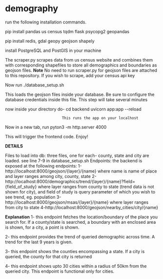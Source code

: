 # demography
run the following installation commands.

pip install pandas us census tqdm flask psycopg2 geopandas

pip install redis, gdal geopy geojson shapely

install PostgreSQL and PostGIS in your machine

The scraper.py scrapes data from us census website and combines them with corresponding shapefiles to store all demographics and boundaries as geojson files. **Note** No need to run scraper.py for geojson files are attached to this repository. If you wish to scrape, add your census api key

Now run ./database_setup.sh

This loads the geojson files inside your database. Be sure to configure the database credentials inside this file. This step will take several minutes

now inside your directory do- cd backend
                              uvicorn app:app --reload

                              This runs the app on your localhost
Now in a new tab, run pyton3 -m http.server 4000

This will trigger the frontend code. Enjoy!

**DETAILS**

Files to load into db: three files, one for each- county, state and city are loaded. see line 7-9 in database_setup.sh
Endpoints: the backend is exposed at the following endpoints: 
          1-http://localhost:8000/geojson/{layer}/{name}      where name is name of place and layer ranges among city, county, state
          2-http://localhost:8000/demographics/trend/{layer}/{name}?field={field_of_study}  where layer ranges from county to state (trend data is not shown for city), and field of study is query parameter of which you wish to see trend, eg. population
          3-http://localhost:8000/geojson/msas/{layer}/{name} where layer ranges from city to state 
          4-http://localhost:8000/geojson/nearby_cities/city/{name}

**Explanation**
1-  this endpoint fetches the location/boundary of the place you search for. If a county/state is searched, a boundary with an enclosed area is shown, for a city, a point is shown.

2-  this endpoint provides the trend of queried demographic across time. A trend for the last 9 years is given.

3-  this endpoint shows the counties encompassing a state. If a city is queried, the county for that city is returned

4-  this endpoint shows upto 30 cities within a radius of 50km from the queried city. This endpoint is functional only for cities.


